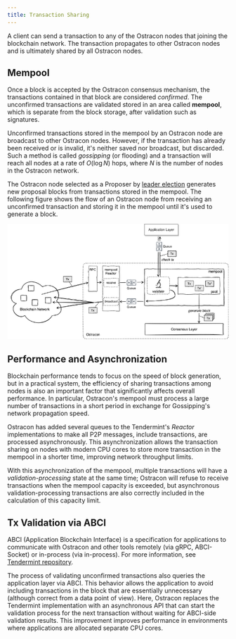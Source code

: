 ```yaml
---
title: Transaction Sharing
---
```


A client can send a transaction to any of the Ostracon nodes that joining the blockchain network. The transaction propagates to other Ostracon nodes and is ultimately shared by all Ostracon nodes.

## Mempool

Once a block is accepted by the Ostracon consensus mechanism, the transactions contained in that block are considered *confirmed*. The unconfirmed transactions are validated stored in an area called **mempool**, which is separate from the block storage, after validation such as signatures.

Unconfirmed transactions stored in the mempool by an Ostracon node are broadcast to other Ostracon nodes.  However, if the transaction has already been received or is invalid, it's neither saved nor broadcast, but discarded. Such a method is called *gossipping* (or flooding) and a transaction will reach all nodes at a rate of $O(\log N)$ hops, where $N$ is the number of nodes in the Ostracon network.

The Ostracon node selected as a Proposer by [leader election](02-consensus.md) generates new proposal blocks from transactions stored in the mempool. The following figure shows the flow of an Ostracon node from receiving an unconfirmed transaction and storing it in the mempool until it's used to generate a block.

![Mempool in Ostracon structure](../static/tx-sharing/mempool.png)

## Performance and Asynchronization

Blockchain performance tends to focus on the speed of block generation, but in a practical system, the efficiency of sharing transactions among nodes is also an important factor that significantly affects overall performance. In particular, Ostracon's mempool must process a large number of transactions in a short period in exchange for Gossipping's network propagation speed.

Ostracon has added several queues to the Tendermint's *Reactor* implementations to make all P2P messages, include transactions, are processed asynchronously. This asynchronization allows the transaction sharing on nodes with modern CPU cores to store more transaction in the mempool in a shorter time, improving network throughput limits.

With this asynchronization of the mempool, multiple transactions will have a *validation-processing* state at the same time; Ostracon will refuse to receive transactions when the mempool capacity is exceeded, but asynchronous validation-processing transactions are also correctly included in the calculation of this capacity limit.

## Tx Validation via ABCI

ABCI (Application Blockchain Interface) is a specification for applications to communicate with Ostracon and other tools remotely (via gRPC, ABCI-Socket) or in-process (via in-process). For more information, see [Tendermint repository](https://github.com/tendermint/tendermint/tree/main/abci).

The process of validating unconfirmed transactions also queries the application layer via ABCI. This behavior allows the application to avoid including transactions in the block that are essentially unnecessary (although correct from a data point of view). Here, Ostracon replaces the Tendermint implementation with an asynchronous API that can start the validation process for the next transaction without waiting for ABCI-side validation results. This improvement improves performance in environments where applications are allocated separate CPU cores.

